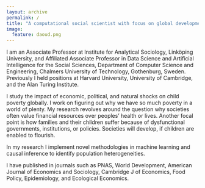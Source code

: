 ```yaml
---
layout: archive
permalink: /
title: "A computational social scientist with focus on global development"
image:
  feature: daoud.png
---
```


I am an Associate Professor at Institute for Analytical Sociology, Linköping University, and Affiliated Associate Professor in Data Science and Artificial Intelligence for the Social Sciences, Department of Computer Science and Engineering, Chalmers University of Technology, Gothenburg, Sweden. Previously I held positions at Harvard University, University of Cambridge, and the Alan Turing Institute.

I study the impact of economic, political, and natural shocks on child poverty globally. I work on figuring out why we have so much poverty in a world of plenty. My research revolves around the question why societies often value financial resources over peoples’ health or lives. Another focal point is how families and their children suffer because of dysfunctional governments, institutions, or policies. Societies will develop, if children are enabled to flourish.

In my research I implement novel methodologies in machine learning and causal inference to identify population heterogeneities.

I have published in journals such as PNAS, World Development, American Journal of Economics and Sociology, Cambridge J of Economics, Food Policy, Epidemiology, and Ecological Economics.
